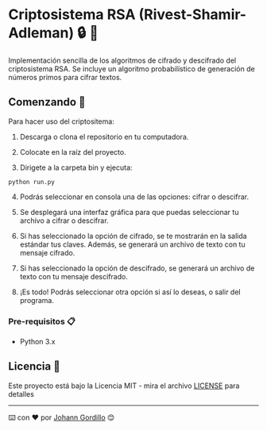 # Criptosistema RSA (Rivest-Shamir-Adleman) :lock: :key:
Implementación sencilla de los algoritmos de cifrado y descifrado del criptosistema RSA.
Se incluye un algoritmo probabilístico de generación de números primos para cifrar textos.

## Comenzando 🚀

Para hacer uso del criptositema:

1. Descarga o clona el repositorio en tu computadora.

2. Colocate en la raíz del proyecto. 

3. Dirigete a la carpeta bin y ejecuta:
```
python run.py
```

4. Podrás seleccionar en consola una de las opciones: cifrar o descifrar.

5. Se desplegará una interfaz gráfica para que puedas seleccionar
tu archivo a cifrar o descifrar.

4. Si has seleccionado la opción de cifrado, se te mostrarán en la salida estándar tus claves.
Además, se generará un archivo de texto con tu mensaje cifrado.

5. Si has seleccionado la opción de descifrado, se generará un archivo de texto con tu mensaje 
descifrado.

6. ¡Es todo! Podrás seleccionar otra opción si así lo deseas, o salir del programa.

### Pre-requisitos 📋

* Python 3.x

## Licencia 📄

Este proyecto está bajo la Licencia MIT - mira el archivo [LICENSE](LICENSE) para detalles

---
⌨️ con ❤️ por [Johann Gordillo](https://github.com/JohannGordillo) 😊
